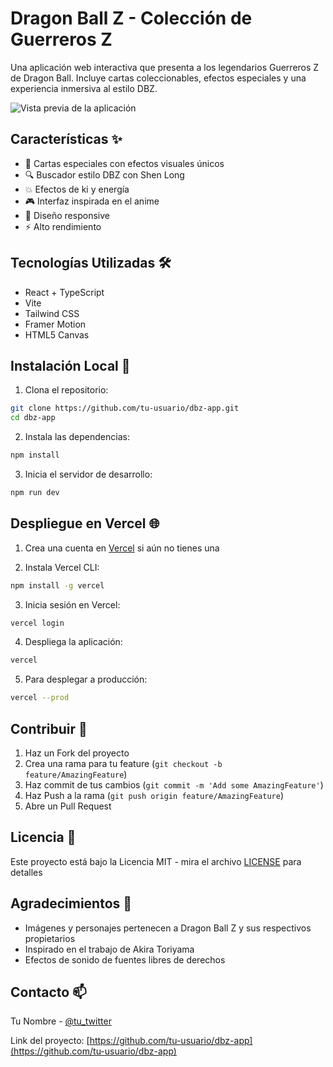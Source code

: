 # Dragon Ball Z - Colección de Guerreros Z

Una aplicación web interactiva que presenta a los legendarios Guerreros Z de Dragon Ball. Incluye cartas coleccionables, efectos especiales y una experiencia inmersiva al estilo DBZ.

![Vista previa de la aplicación](preview.png)

## Características ✨

- 🎴 Cartas especiales con efectos visuales únicos
- 🔍 Buscador estilo DBZ con Shen Long
- 💥 Efectos de ki y energía
- 🎮 Interfaz inspirada en el anime
- 📱 Diseño responsive
- ⚡ Alto rendimiento

## Tecnologías Utilizadas 🛠️

- React + TypeScript
- Vite
- Tailwind CSS
- Framer Motion
- HTML5 Canvas

## Instalación Local 🚀

1. Clona el repositorio:
```bash
git clone https://github.com/tu-usuario/dbz-app.git
cd dbz-app
```

2. Instala las dependencias:
```bash
npm install
```

3. Inicia el servidor de desarrollo:
```bash
npm run dev
```

## Despliegue en Vercel 🌐

1. Crea una cuenta en [Vercel](https://vercel.com) si aún no tienes una

2. Instala Vercel CLI:
```bash
npm install -g vercel
```

3. Inicia sesión en Vercel:
```bash
vercel login
```

4. Despliega la aplicación:
```bash
vercel
```

5. Para desplegar a producción:
```bash
vercel --prod
```

## Contribuir 🤝

1. Haz un Fork del proyecto
2. Crea una rama para tu feature (`git checkout -b feature/AmazingFeature`)
3. Haz commit de tus cambios (`git commit -m 'Add some AmazingFeature'`)
4. Haz Push a la rama (`git push origin feature/AmazingFeature`)
5. Abre un Pull Request

## Licencia 📄

Este proyecto está bajo la Licencia MIT - mira el archivo [LICENSE](LICENSE) para detalles

## Agradecimientos 🙏

- Imágenes y personajes pertenecen a Dragon Ball Z y sus respectivos propietarios
- Inspirado en el trabajo de Akira Toriyama
- Efectos de sonido de fuentes libres de derechos

## Contacto 📫

Tu Nombre - [@tu_twitter](https://twitter.com/tu_twitter)

Link del proyecto: [https://github.com/tu-usuario/dbz-app](https://github.com/tu-usuario/dbz-app)